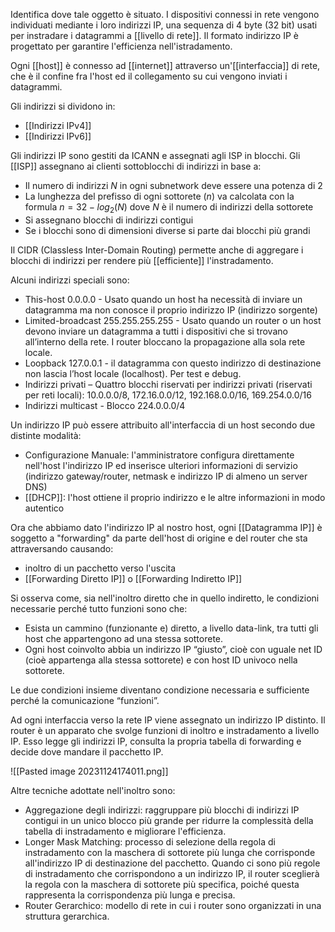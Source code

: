 Identifica dove tale oggetto è situato. I dispositivi connessi in rete vengono individuati mediante i loro indirizzi IP, una sequenza di 4 byte (32 bit) usati per instradare i datagrammi a [[livello di rete]].
Il formato indirizzo IP è progettato per garantire l'efficienza nell'istradamento.

Ogni [[host]] è connesso ad [[internet]] attraverso un'[[interfaccia]] di rete, che è il confine fra l'host ed il collegamento su cui vengono inviati i datagrammi.

Gli indirizzi si dividono in:
- [[Indirizzi IPv4]]
- [[Indirizzi IPv6]]

Gli indirizzi IP sono gestiti da ICANN e assegnati agli ISP in blocchi.
Gli [[ISP]] assegnano ai clienti sottoblocchi di indirizzi in base a:
- Il numero di indirizzi $N$ in ogni subnetwork deve essere una potenza di 2
- La lunghezza del prefisso di ogni sottorete ($n$) va calcolata con la formula $n=32 - log_2(N)$ dove $N$ è il numero di indirizzi della sottorete
- Si assegnano blocchi di indirizzi contigui
- Se i blocchi sono di dimensioni diverse si parte dai blocchi più grandi

Il CIDR (Classless Inter-Domain Routing) permette anche di aggregare i blocchi di indirizzi per rendere più [[efficiente]] l'instradamento.

Alcuni indirizzi speciali sono:
- This-host 0.0.0.0 - Usato quando un host ha necessità di inviare un datagramma ma non conosce il proprio indirizzo IP (indirizzo sorgente)
- Limited-broadcast 255.255.255.255 - Usato quando un router o un host devono inviare un datagramma a tutti i dispositivi che si trovano all’interno della rete. I router bloccano la propagazione alla sola rete locale.
- Loopback 127.0.0.1 - il datagramma con questo indirizzo di destinazione non lascia l’host locale (localhost). Per test e debug.
- Indirizzi privati – Quattro blocchi riservati per indirizzi privati (riservati per reti locali): 10.0.0.0/8, 172.16.0.0/12, 192.168.0.0/16, 169.254.0.0/16
- Indirizzi multicast - Blocco 224.0.0.0/4

Un indirizzo IP può essere attribuito all'interfaccia di un host secondo due distinte modalità:
- Configurazione Manuale: l'amministratore  configura direttamente nell'host l'indirizzo IP ed inserisce ulteriori informazioni di servizio (indirizzo gateway/router, netmask e indirizzo IP di almeno un server DNS)
- [[DHCP]]: l'host ottiene il proprio indirizzo e le altre informazioni in modo autentico

Ora che abbiamo dato l'indirizzo IP al nostro host, ogni [[Datagramma IP]] è soggetto a "forwarding" da parte dell'host di origine e del router che sta attraversando causando:
- inoltro di un pacchetto verso l'uscita
- [[Forwarding Diretto IP]] o [[Forwarding Indiretto IP]]

Si osserva come, sia nell'inoltro diretto che in quello indiretto, le condizioni necessarie perché tutto funzioni sono che:
- Esista un cammino (funzionante e) diretto, a livello data-link, tra tutti gli host che appartengono ad una stessa sottorete.
- Ogni host coinvolto abbia un indirizzo IP “giusto”, cioè con uguale net ID (cioè appartenga alla stessa sottorete) e con host ID univoco nella sottorete.

Le due condizioni insieme diventano condizione necessaria e sufficiente perché la comunicazione “funzioni”.

Ad ogni interfaccia verso la rete IP viene assegnato un indirizzo IP distinto.
Il router è un apparato che svolge funzioni di inoltro e instradamento a livello IP. Esso legge gli indirizzi IP, consulta la propria tabella di forwarding e decide dove mandare il pacchetto IP.

![[Pasted image 20231124174011.png]]

Altre tecniche adottate nell'inoltro sono:
- Aggregazione degli indirizzi: raggruppare più blocchi di indirizzi IP contigui in un unico blocco più grande per ridurre la complessità della tabella di instradamento e migliorare l'efficienza.
- Longer Mask Matching:  processo di selezione della regola di instradamento con la maschera di sottorete più lunga che corrisponde all'indirizzo IP di destinazione del pacchetto. Quando ci sono più regole di instradamento che corrispondono a un indirizzo IP, il router sceglierà la regola con la maschera di sottorete più specifica, poiché questa rappresenta la corrispondenza più lunga e precisa.
- Router Gerarchico:  modello di rete in cui i router sono organizzati in una struttura gerarchica.
